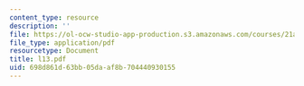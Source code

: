 ```yaml
---
content_type: resource
description: ''
file: https://ol-ocw-studio-app-production.s3.amazonaws.com/courses/21a-212-myth-ritual-and-symbolism-spring-2004/698d861d63bb05daaf8b704440930155_l13.pdf
file_type: application/pdf
resourcetype: Document
title: l13.pdf
uid: 698d861d-63bb-05da-af8b-704440930155
---
```

